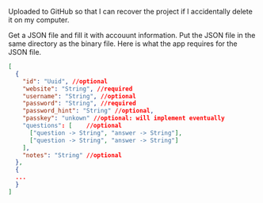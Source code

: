 Uploaded to GitHub so that I can recover the project if I accidentally delete it on my computer.

Get a JSON file and fill it with accouunt information. Put the JSON file in the same directory as the binary file. Here is what the app requires for the JSON file.
```json
[
  {
    "id": "Uuid", //optional
    "website": "String", //required
    "username": "String", //optional
    "password": "String", //required
    "password_hint": "String" //optional,
    "passkey": "unkown" //optional: will implement eventually
    "questions": [    //optional
      ["question -> String", "answer -> String"],
      ["question -> String", "answer -> String"]
    ],
    "notes": "String" //optional
  },
  {
  ...
  }
]
```
